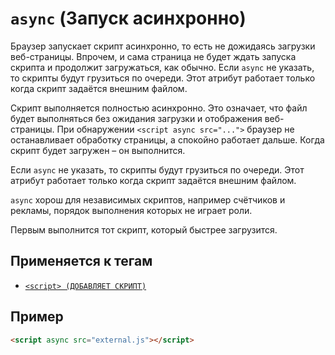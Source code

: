# `async` (Запуск асинхронно)

Браузер запускает скрипт асинхронно, то есть не дожидаясь загрузки веб-страницы. Впрочем, и сама страница не будет ждать запуска скрипта и продолжит загружаться, как обычно. Если `async` не указать, то скрипты будут грузиться по очереди. Этот атрибут работает только когда скрипт задаётся внешним файлом.

Скрипт выполняется полностью асинхронно. Это означает, что файл будет выполняться без ожидания загрузки и отображения веб-страницы. При обнаружении `<script async src="...">` браузер не останавливает обработку страницы, а спокойно работает дальше. Когда скрипт будет загружен – он выполнится.

Если `async` не указать, то скрипты будут грузиться по очереди. Этот атрибут работает только когда скрипт задаётся внешним файлом.

`async` хорош для независимых скриптов, например счётчиков и рекламы, порядок выполнения которых не играет роли.

Первым выполнится тот скрипт, который быстрее загрузится.

## Применяется к тегам

- [`<script> (ДОБАВЛЯЕТ СКРИПТ)`](<../TAGS HEAD/script (ДОБАВЛЯЕТ СКРИПТ).md>)

## Пример

```html
<script async src="external.js"></script>
```
